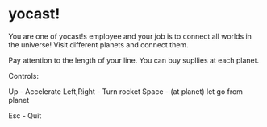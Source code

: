 yocast!
=======

You are one of yocast!s employee and your job is to connect all worlds in the universe! Visit different planets and connect them.

Pay attention to the length of your line. You can buy supllies at each planet.

Controls:

Up - Accelerate
Left,Right - Turn rocket
Space - (at planet) let go from planet

Esc - Quit
